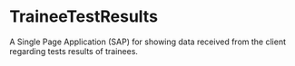 # TraineeTestResults
A Single Page Application (SAP) for showing data received from the client regarding tests results of trainees.
